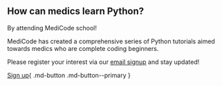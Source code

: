 ## How can medics learn Python?

By attending MediCode school!

MediCode has created a comprehensive series of Python tutorials aimed towards medics who are complete coding beginners.

Please register your interest via our [email signup](./index.md#sign-up) and stay updated!

[Sign up](#sign-up){ .md-button .md-button--primary }